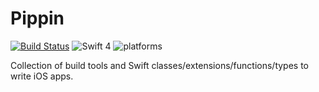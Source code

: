 # Pippin

[![Build Status](https://travis-ci.org/TwoRingSoft/Pippin.svg?branch=xcode-9)](https://travis-ci.org/TwoRingSoft/Pippin)
![Swift 4](https://img.shields.io/badge/Swift-4-orange.svg)
![platforms](https://img.shields.io/badge/platforms-iOS%20%7C%20OS%20X%20%7C%20watchOS%20%7C%20tvOS%20-lightgrey.svg)

Collection of build tools and Swift classes/extensions/functions/types to write iOS apps.


